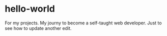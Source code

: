 # hello-world
For my projects.
My journy to become a self-taught web developer.
Just to see how to update another edit.
